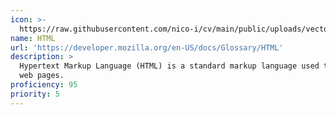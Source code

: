 ```yaml
---
icon: >-
  https://raw.githubusercontent.com/nico-i/cv/main/public/uploads/vector/logos/html5.svg
name: HTML
url: 'https://developer.mozilla.org/en-US/docs/Glossary/HTML'
description: >
  Hypertext Markup Language (HTML) is a standard markup language used to create
  web pages.
proficiency: 95
priority: 5
---
```


